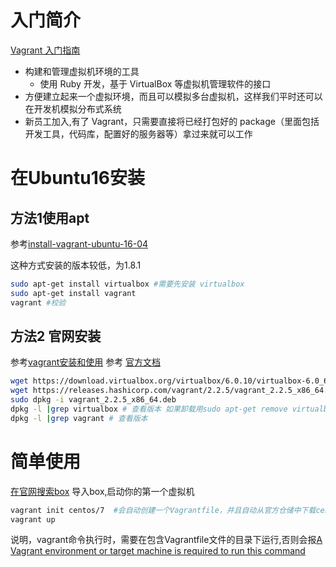 # 入门简介

[Vagrant 入门指南](https://linux.cn/article-9587-1.html)

- 构建和管理虚拟机环境的工具
  + 使用 Ruby 开发，基于 VirtualBox 等虚拟机管理软件的接口
- 方便建立起来一个虚拟环境，而且可以模拟多台虚拟机，这样我们平时还可以在开发机模拟分布式系统
- 新员工加入,有了 Vagrant，只需要直接将已经打包好的 package（里面包括开发工具，代码库，配置好的服务器等）拿过来就可以工作


# 在Ubuntu16安装

## 方法1使用apt
参考[install-vagrant-ubuntu-16-04](http://www.codebind.com/linux-tutorials/install-vagrant-ubuntu-16-04/)

这种方式安装的版本较低，为1.8.1
```bash
sudo apt-get install virtualbox #需要先安装 virtualbox
sudo apt-get install vagrant
vagrant #校验
```


## 方法2 官网安装
参考[vagrant安装和使用](https://yq.aliyun.com/articles/392388/)
参考 [官方文档](https://www.vagrantup.com/intro/getting-started/install.html)
```bash
wget https://download.virtualbox.org/virtualbox/6.0.10/virtualbox-6.0_6.0.10-132072~Ubuntu~xenial_amd64.deb
wget https://releases.hashicorp.com/vagrant/2.2.5/vagrant_2.2.5_x86_64.deb
sudo dpkg -i vagrant_2.2.5_x86_64.deb
dpkg -l |grep virtualbox # 查看版本 如果卸载用sudo apt-get remove virtualbox
dpkg -l |grep vagrant # 查看版本
```
# 简单使用
[在官网搜索box](https://app.vagrantup.com/boxes/search)
导入box,启动你的第一个虚拟机
```bash
vagrant init centos/7  #会自动创建一个Vagrantfile，并且自动从官方仓储中下载centos/7
vagrant up
```
说明，vagrant命令执行时，需要在包含Vagrantfile文件的目录下运行,否则会报[A Vagrant environment or target machine is required to run this command](https://stackoverflow.com/questions/34745295/a-vagrant-environment-or-target-machine-is-required)



